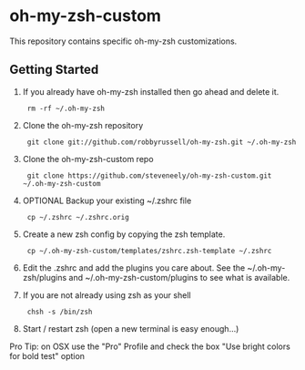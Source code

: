 oh-my-zsh-custom
===============

This repository contains specific oh-my-zsh customizations.

Getting Started
---------------

1. If you already have oh-my-zsh installed then go ahead and delete it.

        rm -rf ~/.oh-my-zsh

2. Clone the oh-my-zsh repository

        git clone git://github.com/robbyrussell/oh-my-zsh.git ~/.oh-my-zsh
        
3. Clone the oh-my-zsh-custom repo

        git clone https://github.com/steveneely/oh-my-zsh-custom.git ~/.oh-my-zsh-custom

4. OPTIONAL Backup your existing ~/.zshrc file

        cp ~/.zshrc ~/.zshrc.orig

5. Create a new zsh config by copying the zsh template.

        cp ~/.oh-my-zsh-custom/templates/zshrc.zsh-template ~/.zshrc

6. Edit the .zshrc and add the plugins you care about.  See the ~/.oh-my-zsh/plugins and ~/.oh-my-zsh-custom/plugins to 
see what is available.
        
7. If you are not already using zsh as your shell

        chsh -s /bin/zsh

8. Start / restart zsh (open a new terminal is easy enough…)

Pro Tip: on OSX use the "Pro" Profile and check the box "Use bright colors for bold test" option
